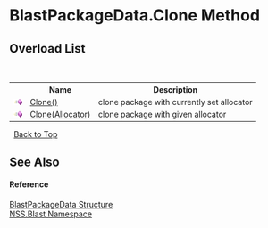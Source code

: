 # BlastPackageData.Clone Method 
 


## Overload List
&nbsp;<table><tr><th></th><th>Name</th><th>Description</th></tr><tr><td>![Public method](media/pubmethod.gif "Public method")</td><td><a href="fa169307-37be-3a64-3b1c-74e5c35e206b">Clone()</a></td><td>
clone package with currently set allocator</td></tr><tr><td>![Public method](media/pubmethod.gif "Public method")</td><td><a href="7196c7b0-ed8b-5ea9-41d5-67f6038328a9">Clone(Allocator)</a></td><td>
clone package with given allocator</td></tr></table>&nbsp;
<a href="#blastpackagedata.clone-method">Back to Top</a>

## See Also


#### Reference
<a href="08d36c75-b5dc-8eaf-5936-daa952653fa2">BlastPackageData Structure</a><br /><a href="88b55311-4a89-0894-e27a-e157e443c7f7">NSS.Blast Namespace</a><br />